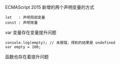 ECMAScript 2015 新增的两个声明变量的方式

    let   : 声明局部变量
    const : 声明常量

var 变量存在变量提升问题

```
console.log(empty); // 未报错，得到的结果是 undefined
var empty = 100;
```

函数也存在着提升问题
